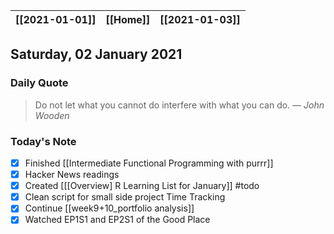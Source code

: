 | [[2021-01-01]] | [[Home]] | [[2021-01-03]] |
| :------------: | :------: | :------------: |

## Saturday, 02 January 2021

### Daily Quote
> Do not let what you cannot do interfere with what you can do.
> &mdash; <cite>John Wooden</cite>

### Today's Note

- [x] Finished [[Intermediate Functional Programming with purrr]]
- [x] Hacker News readings
- [x] Created [[[Overview] R Learning List for January]]  #todo
- [x] Clean script for small side project Time Tracking
- [x] Continue [[week9+10_portfolio analysis]]
- [x] Watched EP1S1 and EP2S1 of the Good Place